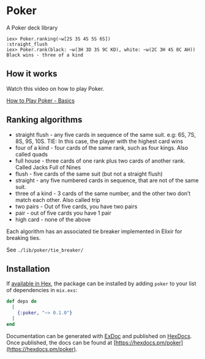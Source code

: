 # Poker

A Poker deck library

```shell
iex> Poker.ranking(~w[2S 3S 4S 5S 6S])
:straight_flush
iex> Poker.rank(black: ~w(3H 3D 3S 9C KD), white: ~w(2C 3H 4S 8C AH))
Black wins - three of a kind
```

## How it works

Watch this video on how to play Poker.

[How to Play Poker - Basics](https://www.youtube.com/watch?v=xfqMC3G37VE)

## Ranking algorithms

* straight flush - any five cards in sequence of the same suit. e.g: 6S, 7S, 8S, 9S, 10S. TIE: In this case, the player with the highest card wins
* four of a kind - four cards of the same rank, such as four kings. Also called quads
* full house - three cards of one rank plus two cards of another rank. Called Jacks Full of Nines
* flush - five cards of the same suit (but not a straight flush)
* straight - any five numbered cards in sequence, that are not of the same suit.
* three of a kind - 3 cards of the same number, and the other two don’t match each other. Also called trip
* two pairs - Out of five cards, you have two pairs
* pair - out of five cards you have 1 pair
* high card - none of the above

Each algorithm has an associated tie breaker implemented in Elixir for breaking ties.

See `./lib/poker/tie_breaker/`

## Installation

If [available in Hex](https://hex.pm/docs/publish), the package can be installed
by adding `poker` to your list of dependencies in `mix.exs`:

```elixir
def deps do
  [
    {:poker, "~> 0.1.0"}
  ]
end
```

Documentation can be generated with [ExDoc](https://github.com/elixir-lang/ex_doc)
and published on [HexDocs](https://hexdocs.pm). Once published, the docs can
be found at [https://hexdocs.pm/poker](https://hexdocs.pm/poker).
